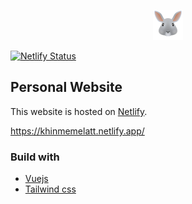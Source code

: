 <p align="center">
    <img src="https://github.com/KhinMeMeLatt/portfolio/blob/main/img/rabbit.png">
</p>

[![Netlify Status](https://api.netlify.com/api/v1/badges/90c578ab-b8d7-4928-b950-adf4a524e838/deploy-status)](https://app.netlify.com/sites/khinmemelatt/deploys)

## Personal Website
This website is hosted on [Netlify](https://www.netlify.com/).

https://khinmemelatt.netlify.app/

### Build with
- [Vuejs](https://vuejs.org/v2/guide/)
- [Tailwind css](https://tailwindcss.com/docs)